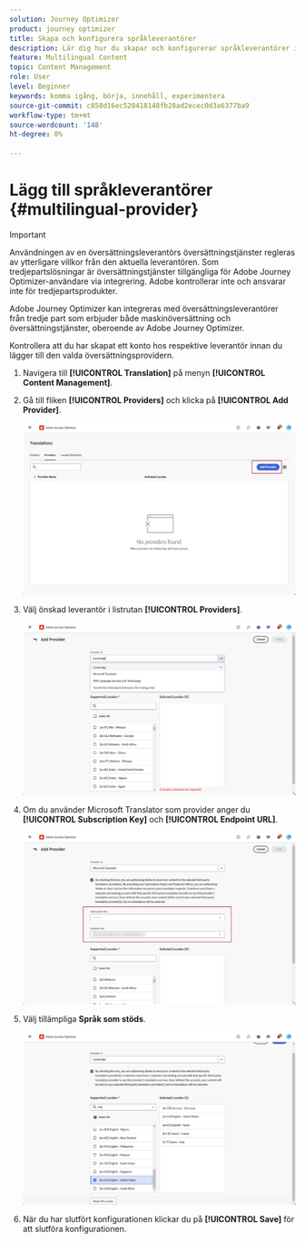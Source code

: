 ```yaml
---
solution: Journey Optimizer
product: journey optimizer
title: Skapa och konfigurera språkleverantörer
description: Lär dig hur du skapar och konfigurerar språkleverantörer i Journey Optimizer
feature: Multilingual Content
topic: Content Management
role: User
level: Beginner
keywords: komma igång, börja, innehåll, experimentera
source-git-commit: c858d16ec520418148fb28ad2ecec0d3a6377ba9
workflow-type: tm+mt
source-wordcount: '148'
ht-degree: 0%

---
```


# Lägg till språkleverantörer {#multilingual-provider}

>[!IMPORTANT]
>
> Användningen av en översättningsleverantörs översättningstjänster regleras av ytterligare villkor från den aktuella leverantören. Som tredjepartslösningar är översättningstjänster tillgängliga för Adobe Journey Optimizer-användare via integrering. Adobe kontrollerar inte och ansvarar inte för tredjepartsprodukter.

Adobe Journey Optimizer kan integreras med översättningsleverantörer från tredje part som erbjuder både maskinöversättning och översättningstjänster, oberoende av Adobe Journey Optimizer.

Kontrollera att du har skapat ett konto hos respektive leverantör innan du lägger till den valda översättningsprovidern.

1. Navigera till **[!UICONTROL Translation]** på menyn **[!UICONTROL Content Management]**.

1. Gå till fliken **[!UICONTROL Providers]** och klicka på **[!UICONTROL Add Provider]**.

   ![](assets/provider_1.png)

1. Välj önskad leverantör i listrutan **[!UICONTROL Providers]**.

   ![](assets/provider_2.png)

1. Om du använder Microsoft Translator som provider anger du **[!UICONTROL Subscription Key]** och **[!UICONTROL Endpoint URL]**.

   ![](assets/provider_3.png)

1. Välj tillämpliga **Språk som stöds**.

   ![](assets/provider_4.png)

1. När du har slutfört konfigurationen klickar du på **[!UICONTROL Save]** för att slutföra konfigurationen.

